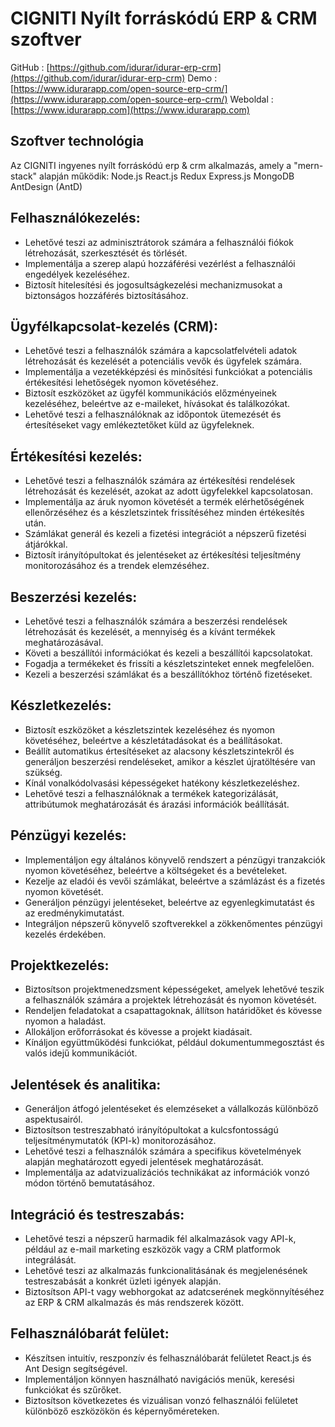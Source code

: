 # CIGNITI Nyílt forráskódú ERP & CRM szoftver

GitHub : [https://github.com/idurar/idurar-erp-crm](https://github.com/idurar/idurar-erp-crm)
Demo : [https://www.idurarapp.com/open-source-erp-crm/](https://www.idurarapp.com/open-source-erp-crm/)
Weboldal : [https://www.idurarapp.com](https://www.idurarapp.com)

## Szoftver technológia

Az CIGNITI ingyenes nyílt forráskódú erp & crm alkalmazás, amely a "mern-stack" alapján működik: Node.js React.js Redux Express.js MongoDB AntDesign (AntD)

## Felhasználókezelés:

- Lehetővé teszi az adminisztrátorok számára a felhasználói fiókok létrehozását, szerkesztését és törlését.
- Implementálja a szerep alapú hozzáférési vezérlést a felhasználói engedélyek kezeléséhez.
- Biztosít hitelesítési és jogosultságkezelési mechanizmusokat a biztonságos hozzáférés biztosításához.

## Ügyfélkapcsolat-kezelés (CRM):

- Lehetővé teszi a felhasználók számára a kapcsolatfelvételi adatok létrehozását és kezelését a potenciális vevők és ügyfelek számára.
- Implementálja a vezetékképzési és minősítési funkciókat a potenciális értékesítési lehetőségek nyomon követéséhez.
- Biztosít eszközöket az ügyfél kommunikációs előzményeinek kezeléséhez, beleértve az e-maileket, hívásokat és találkozókat.
- Lehetővé teszi a felhasználóknak az időpontok ütemezését és értesítéseket vagy emlékeztetőket küld az ügyfeleknek.

## Értékesítési kezelés:

- Lehetővé teszi a felhasználók számára az értékesítési rendelések létrehozását és kezelését, azokat az adott ügyfelekkel kapcsolatosan.
- Implementálja az áruk nyomon követését a termék elérhetőségének ellenőrzéséhez és a készletszintek frissítéséhez minden értékesítés után.
- Számlákat generál és kezeli a fizetési integrációt a népszerű fizetési átjárókkal.
- Biztosít irányítópultokat és jelentéseket az értékesítési teljesítmény monitorozásához és a trendek elemzéséhez.

## Beszerzési kezelés:

- Lehetővé teszi a felhasználók számára a beszerzési rendelések létrehozását és kezelését, a mennyiség és a kívánt termékek meghatározásával.
- Követi a beszállítói információkat és kezeli a beszállítói kapcsolatokat.
- Fogadja a termékeket és frissíti a készletszinteket ennek megfelelően.
- Kezeli a beszerzési számlákat és a beszállítókhoz történő fizetéseket.

## Készletkezelés:

- Biztosít eszközöket a készletszintek kezeléséhez és nyomon követéséhez, beleértve a készletátadásokat és a beállításokat.
- Beállít automatikus értesítéseket az alacsony készletszintekről és generáljon beszerzési rendeléseket, amikor a készlet újratöltésére van szükség.
- Kínál vonalkódolvasási képességeket hatékony készletkezeléshez.
- Lehetővé teszi a felhasználóknak a termékek kategorizálását, attribútumok meghatározását és árazási információk beállítását.

## Pénzügyi kezelés:

- Implementáljon egy általános könyvelő rendszert a pénzügyi tranzakciók nyomon követéséhez, beleértve a költségeket és a bevételeket.
- Kezelje az eladói és vevői számlákat, beleértve a számlázást és a fizetés nyomon követését.
- Generáljon pénzügyi jelentéseket, beleértve az egyenlegkimutatást és az eredménykimutatást.
- Integráljon népszerű könyvelő szoftverekkel a zökkenőmentes pénzügyi kezelés érdekében.

## Projektkezelés:

- Biztosítson projektmenedzsment képességeket, amelyek lehetővé teszik a felhasználók számára a projektek létrehozását és nyomon követését.
- Rendeljen feladatokat a csapattagoknak, állítson határidőket és kövesse nyomon a haladást.
- Allokáljon erőforrásokat és kövesse a projekt kiadásait.
- Kínáljon együttműködési funkciókat, például dokumentummegosztást és valós idejű kommunikációt.

## Jelentések és analitika:

- Generáljon átfogó jelentéseket és elemzéseket a vállalkozás különböző aspektusairól.
- Biztosítson testreszabható irányítópultokat a kulcsfontosságú teljesítménymutatók (KPI-k) monitorozásához.
- Lehetővé teszi a felhasználók számára a specifikus követelmények alapján meghatározott egyedi jelentések meghatározását.
- Implementálja az adatvizualizációs technikákat az információk vonzó módon történő bemutatásához.

## Integráció és testreszabás:

- Lehetővé teszi a népszerű harmadik fél alkalmazások vagy API-k, például az e-mail marketing eszközök vagy a CRM platformok integrálását.
- Lehetővé teszi az alkalmazás funkcionalitásának és megjelenésének testreszabását a konkrét üzleti igények alapján.
- Biztosítson API-t vagy webhorgokat az adatcserének megkönnyítéséhez az ERP & CRM alkalmazás és más rendszerek között.

## Felhasználóbarát felület:

- Készítsen intuitív, reszponzív és felhasználóbarát felületet React.js és Ant Design segítségével.
- Implementáljon könnyen használható navigációs menük, keresési funkciókat és szűrőket.
- Biztosítson következetes és vizuálisan vonzó felhasználói felületet különböző eszközökön és képernyőméreteken.